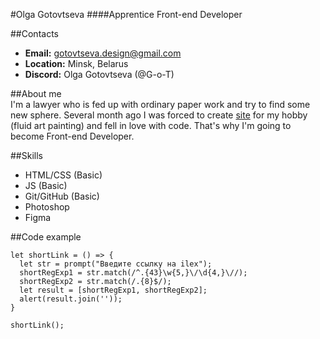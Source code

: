 #Olga Gotovtseva
####Apprentice Front-end Developer

##Contacts
- **Email:** gotovtseva.design@gmail.com
- **Location:** Minsk, Belarus
- **Discord:** Olga Gotovtseva (@G-o-T)

##About me\
I'm a lawyer who is fed up with ordinary paper work and try to find some new sphere. Several month ago I was forced to create [site](http://fluidart.by/) for my hobby (fluid art painting) and fell in love with code. That's why I'm going to become Front-end Developer.

##Skills
- HTML/CSS (Basic)
- JS (Basic)
- Git/GitHub (Basic)
- Photoshop
- Figma

##Code example
```
let shortLink = () => {
  let str = prompt("Введите ссылку на ilex");
  shortRegExp1 = str.match(/^.{43}\w{5,}\/\d{4,}\//);
  shortRegExp2 = str.match(/.{8}$/);
  let result = [shortRegExp1, shortRegExp2];
  alert(result.join(''));
}

shortLink();
```